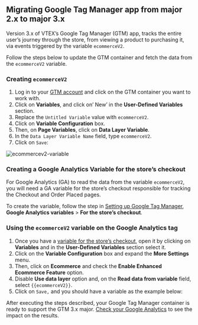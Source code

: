 ## Migrating Google Tag Manager app from major 2.x to major 3.x 

Version 3.x of VTEX’s Google Tag Manager (GTM) app, tracks the entire user’s journey through the store, from viewing a product to purchasing it, via events triggered by the variable `ecommerceV2`. 

Follow the steps below to update the GTM container and fetch the data from the `ecommerceV2` variable.

### Creating `ecommerceV2`

1. Log in to your [GTM account](https://tagmanager.google.com) and click on the GTM container you want to work with.
2. Click on **Variables**, and click on’ New’ in the **User-Defined Variables** section.
3. Replace the `Untitled Variable` value with `ecommerceV2`.
4. Click on **Variable Configuration** box.
5. Then, on **Page Variables**, click on **Data Layer Variable**.
6. In the `Data Layer Variable Name` field, type `ecommerceV2`.
7. Click on `Save`:

![ecommercev2-variable](https://user-images.githubusercontent.com/67270558/137797960-9287770e-6e77-4088-b6ce-a7c4a0f0187c.png)

### Creating a Google Analytics Variable for the store’s checkout

For Google Analytics (GA)  to read the data from the variable `ecommerceV2`, you will need a GA variable for the store’s checkout responsible for tracking the Checkout and Order Placed pages.

To create the variable, follow the step in [Setting up Google Tag Manager](https://developers.vtex.com/vtex-developer-docs/docs/vtex-io-documentation-setting-up-google-tag-manager#creating-variables),  **Google Analytics variables** > **For the store’s checkout**.


### Using the `ecommerceV2` variable on the Google Analytics tag

1. Once you have a [variable for the store’s checkout](#creating-a-google-analytics-variable-for-the-stores-checkout), open it by clicking on **Variables** and in the **User-Defined Variables** section select it.
2. Click on the **Variable Configuration** box and expand the **More Settings** menu.
3. Then, click on **Ecommerce** and check the **Enable Enhanced Ecommerce Feature** option. 
4. Disable **Use data layer** option and, on the **Read data from variable** field, select `{{ecommerceV2}}`. 
5. Click on `Save,` and you should have a variable as the example below:


After executing the steps described, your Google Tag Manager container is ready to support the GTM 3.x major. [Check your Google Analytics](https://support.google.com/analytics/answer/1009692?hl=en) to see the impact on the results.

